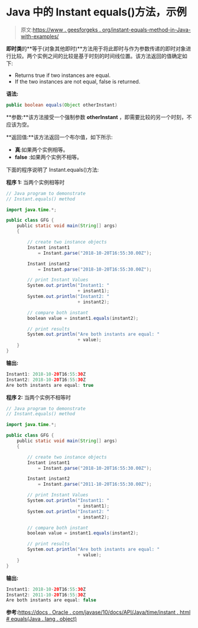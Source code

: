 # Java 中的 Instant equals()方法，示例

> 原文:[https://www . geesforgeks . org/instant-equals-method-in-Java-with-examples/](https://www.geeksforgeeks.org/instant-equals-method-in-java-with-examples/)

**即时类**的**等于(对象其他即时)**方法用于将此即时与作为参数传递的即时对象进行比较。两个实例之间的比较是基于时刻的时间线位置。该方法返回的值确定如下:

*   Returns true if two instances are equal.
*   If the two instances are not equal, false is returned.

**语法:**

```java
public boolean equals(Object otherInstant)
```

**参数:**该方法接受一个强制参数 **otherInstant** ，即需要比较的另一个时刻，不应该为空。

**返回值:**该方法返回一个布尔值，如下所示:

*   **真**:如果两个实例相等。
*   **false** :如果两个实例不相等。

下面的程序说明了 Instant.equals()方法:

**程序 1:** 当两个实例相等时

```java
// Java program to demonstrate
// Instant.equals() method

import java.time.*;

public class GFG {
    public static void main(String[] args)
    {

        // create two instance objects
        Instant instant1
            = Instant.parse("2018-10-20T16:55:30.00Z");

        Instant instant2
            = Instant.parse("2018-10-20T16:55:30.00Z");

        // print Instant Values
        System.out.println("Instant1: "
                           + instant1);
        System.out.println("Instant2: "
                           + instant2);

        // compare both instant
        boolean value = instant1.equals(instant2);

        // print results
        System.out.println("Are both instants are equal: "
                           + value);
    }
}
```

**输出:**

```java
Instant1: 2018-10-20T16:55:30Z
Instant2: 2018-10-20T16:55:30Z
Are both instants are equal: true

```

**程序 2:** 当两个实例不相等时

```java
// Java program to demonstrate
// Instant.equals() method

import java.time.*;

public class GFG {
    public static void main(String[] args)
    {

        // create two instance objects
        Instant instant1
            = Instant.parse("2018-10-20T16:55:30.00Z");

        Instant instant2
            = Instant.parse("2011-10-20T16:55:30.00Z");

        // print Instant Values
        System.out.println("Instant1: "
                           + instant1);
        System.out.println("Instant2: "
                           + instant2);

        // compare both instant
        boolean value = instant1.equals(instant2);

        // print results
        System.out.println("Are both instants are equal: "
                           + value);
    }
}
```

**输出:**

```java
Instant1: 2018-10-20T16:55:30Z
Instant2: 2011-10-20T16:55:30Z
Are both instants are equal: false

```

**参考:**[https://docs . Oracle . com/javase/10/docs/API/Java/time/instant . html # equals(Java . lang . object)](https://docs.oracle.com/javase/10/docs/api/java/time/Instant.html#equals(java.lang.Object))